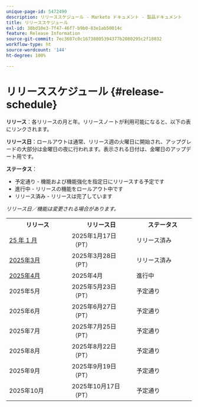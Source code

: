 ```yaml
---
unique-page-id: 5472490
description: リリーススケジュール - Marketo ドキュメント - 製品ドキュメント
title: リリーススケジュール
exl-id: 38bd10e3-7f47-46f7-b9b0-83e1ab50014c
feature: Release Information
source-git-commit: 7ec3687c0c16738805394377b2080295c2f18032
workflow-type: ht
source-wordcount: '144'
ht-degree: 100%

---
```


# リリーススケジュール {#release-schedule}

**リリース**：各リリースの月と年。リリースノートが利用可能になると、以下の表にリンクされます。

**リリース日**：ロールアウトは通常、リリース週の火曜日に開始され、アップグレードの大部分は金曜日の夜に行われます。表示される日付は、金曜日のアップデート用です。

**ステータス**：

* 予定通り - 機能および機能強化を指定日にリリースする予定です
* 進行中 - リリースの機能をロールアウト中です
* リリース済み - リリースは完了しています

_リリース日／機能は変更される場合があります。_

<table>
 <tbody> 
  <tr> 
   <th width="250px">リリース</th>
   <th width="250px">リリース日</th>
   <th width="250px">ステータス</th>
  </tr>
  <tr> 
   <td><a href="/help/marketo/release-notes/previous-releases/2025/release-notes-jan-25.md">25 年 1 月</a></td>
   <td>2025年1月17日（PT）</td>
   <td>リリース済み</td>
  </tr>
   <tr> 
   <td><a href="/help/marketo/release-notes/previous-releases/2025/release-notes-mar-25.md">2025年3月</a></td>
   <td>2025年3月28日（PT）</td>
   <td>リリース済み</td>
  </tr>
  <tr> 
   <td><a href="/help/marketo/release-notes/current.md">2025年4月</a></td>
   <td>2025年4月</td>
   <td>進行中</td>
  </tr>
  <tr> 
   <td>2025年5月</td>
   <td>2025年5月23日（PT）</td>
   <td>予定通り</td>
  </tr>
  <tr> 
   <td>2025年6月</td>
   <td>2025年6月27日（PT）</td>
   <td>予定通り</td>
  </tr>
  <tr> 
   <td>2025年7月</td>
   <td>2025年7月25日（PT）</td>
   <td>予定通り</td>
  </tr>
  <tr> 
   <td>2025年8月</td>
   <td>2025年8月22日（PT）</td>
   <td>予定通り</td>
  </tr>
  <tr> 
   <td>2025年9月</td>
   <td>2025年9月19日（PT）</td>
   <td>予定通り</td>
  </tr>
  <tr> 
   <td>2025年10月</td>
   <td>2025年10月17日（PT）</td>
   <td>予定通り</td>
  </tr>
 </tbody>
</table>
